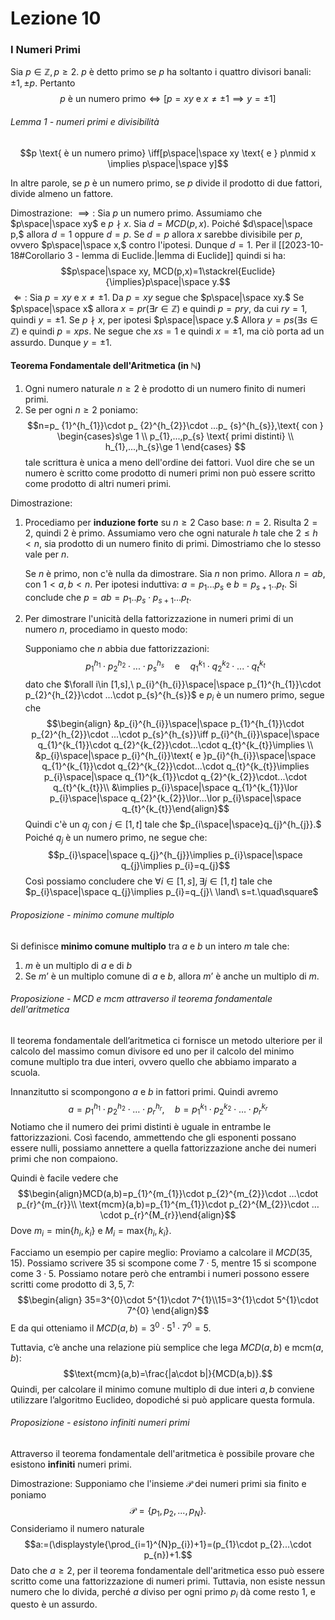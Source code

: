 # Lezione 10
### I Numeri Primi
Sia $p \in \mathbb{Z},p\ge2.$ $p$ è detto primo se $p$ ha soltanto i quattro divisori banali: $\pm 1,\pm p$. Pertanto $$p \text{ è un numero primo} \iff[p=xy \text{ e } x\ne\pm1 \implies y=\pm1]$$
###### Lemma 1 - numeri primi e divisibilità
$$p \text{ è un numero primo} \iff[p\space|\space xy \text{ e } p\nmid x \implies p\space|\space y]$$

In altre parole, se $p$ è un numero primo, se $p$ divide il prodotto di due fattori, divide almeno un fattore.

Dimostrazione:
$\implies:$
Sia $p$ un numero primo. Assumiamo che $p\space|\space xy$ e $p\nmid x$. Sia $d=MCD(p,x).$ Poiché $d\space|\space p,$ allora $d=1$ oppure $d=p.$ Se $d=p$ allora $x$ sarebbe divisibile per $p$, ovvero $p\space|\space x,$ contro l'ipotesi. Dunque $d=1.$ Per il [[2023-10-18#Corollario 3 - lemma di Euclide.|lemma di Euclide]] quindi si ha:$$p\space|\space xy, MCD(p,x)=1\stackrel{Euclide}{\implies}p\space|\space y.$$
$\Longleftarrow:$
Sia $p=xy$ e $x\ne\pm 1.$ Da $p=xy$ segue che $p\space|\space xy.$
Se $p\space|\space x$ allora $x=pr(\exists r\in \mathbb{Z})$ e quindi $p=pry,$ da cui $ry=1,$ quindi $y=\pm 1.$ Se $p\nmid x,$ per ipotesi $p\space|\space y.$ Allora $y=ps(\exists s\in \mathbb{Z})$ e quindi $p=xps.$ Ne segue che $xs=1$ e quindi $x=\pm1,$ ma ciò porta ad un assurdo. Dunque $y=\pm1.$

#### Teorema Fondamentale dell'Aritmetica (in $\mathbb{N}$)
1) Ogni numero naturale $n\ge 2$ è prodotto di un numero finito di numeri primi.
2) Se per ogni $n\ge2$ poniamo:$$n=p_ {1}^{h_{1}}\cdot p_ {2}^{h_{2}}\cdot ...p_ {s}^{h_{s}},\text{ con } \begin{cases}s\ge 1 \\ p_{1},...,p_{s}  \text{ primi distinti} \\ h_{1},...,h_{s}\ge 1 \end{cases} $$tale scrittura è unica a meno dell'ordine dei fattori. Vuol dire che se un numero è scritto come prodotto di numeri primi non può essere scritto come prodotto di altri numeri primi.

Dimostrazione:
1) Procediamo per **induzione forte** su $n\ge 2$
	Caso base: $n=2.$ Risulta $2=2,$ quindi $2$ è primo.
	Assumiamo vero che ogni naturale $h$ tale che $2\le h< n,$ sia prodotto di un numero finito di primi. Dimostriamo che lo stesso vale per $n.$
	
	Se $n$ è primo, non c'è nulla da dimostrare. Sia $n$ non primo. Allora $n=ab,$ con $1<a,b<n.$ Per ipotesi induttiva: $a=p_{1} ... p_{s}$ e $b=p_{s+1}..p_{t}$. Si conclude che $p=ab=p_{1}..p_{s}\cdot p_{s+1}...p_{t}$.
2) Per dimostrare l'unicità della fattorizzazione in numeri primi di un numero $n$, procediamo in questo modo:

	Supponiamo che $n$ abbia due fattorizzazioni:$$p_{1}^{h_{1}}\cdot p_{2}^{h_{2}}\cdot ...\cdot p_{s}^{h_{s}}\quad \text{e}\quad q_{1}^{k_{1}}\cdot q_{2}^{k_{2}}\cdot...\cdot q_{t}^{k_{t}}$$
	dato che $\forall i\in [1,s],\ p_{i}^{h_{i}}\space|\space p_{1}^{h_{1}}\cdot p_{2}^{h_{2}}\cdot ...\cdot p_{s}^{h_{s}}$  e $p_{i}$ è un numero primo, segue che $$\begin{align} &p_{i}^{h_{i}}\space|\space p_{1}^{h_{1}}\cdot p_{2}^{h_{2}}\cdot ...\cdot p_{s}^{h_{s}}\iff p_{i}^{h_{i}}\space|\space q_{1}^{k_{1}}\cdot q_{2}^{k_{2}}\cdot...\cdot q_{t}^{k_{t}}\implies \\ &p_{i}\space|\space p_{i}^{h_{i}}\text{ e }p_{i}^{h_{i}}\space|\space q_{1}^{k_{1}}\cdot q_{2}^{k_{2}}\cdot...\cdot q_{t}^{k_{t}}\implies p_{i}\space|\space q_{1}^{k_{1}}\cdot q_{2}^{k_{2}}\cdot...\cdot q_{t}^{k_{t}}\\ &\implies p_{i}\space|\space q_{1}^{k_{1}}\lor p_{i}\space|\space q_{2}^{k_{2}}\lor...\lor p_{i}\space|\space q_{t}^{k_{t}}\end{align}$$
	Quindi c'è un $q_{j}$ con $j\in[1,t]$ tale che $p_{i\space|\space}q_{j}^{h_{j}}.$ Poiché $q_{j}$ è un numero primo, ne segue che: $$p_{i}\space|\space q_{j}^{h_{j}}\implies p_{i}\space|\space q_{j}\implies p_{i}=q_{j}$$
	Così possiamo concludere che $\forall i\in[1,s],\exists j\in[1,t]$ tale che $p_{i}\space|\space q_{j}\implies p_{i}=q_{j}\ \land\ s=t.\quad\square$

###### Proposizione - minimo comune multiplo 
Si definisce **minimo comune multiplo** tra $a$ e $b$ un intero $m$ tale che:
1) $m$ è un multiplo di $a$ e di $b$
2) Se $m’$ è un multiplo comune di $a$ e $b,$ allora $m’$ è anche un multiplo di $m.$

###### Proposizione - $MCD$ e $\text{mcm}$ attraverso il teorema fondamentale dell'aritmetica

Il teorema fondamentale dell’aritmetica ci fornisce un metodo ulteriore per il calcolo del massimo comun divisore ed uno per il calcolo del minimo comune multiplo tra due interi, ovvero quello che abbiamo imparato a scuola.

Innanzitutto si scompongono $a$ e $b$ in fattori primi. Quindi avremo$$a=p_{1}^{h_{1}}\cdot p_{2}^{h_{2}}\cdot …\cdot p_{r}^{h_{r}}, \quad b=p_{1}^{k_{1}}\cdot p_{2}^{k_{2}}\cdot …\cdot p_{r}^{k_{r}}$$
Notiamo che il numero dei primi distinti è uguale in entrambe le fattorizzazioni. Così facendo, ammettendo che gli esponenti possano essere nulli, possiamo annettere a quella fattorizzazione anche dei numeri primi che non compaiono.

Quindi è facile vedere che $$\begin{align}MCD(a,b)=p_{1}^{m_{1}}\cdot p_{2}^{m_{2}}\cdot …\cdot p_{r}^{m_{r}}\\ \text{mcm}(a,b)=p_{1}^{m_{1}}\cdot p_{2}^{M_{2}}\cdot …\cdot p_{r}^{M_{r}}\end{align}$$
Dove $m_{i}=\text{min}\{h_{i},k_{i}\}$ e $M_{i}=\text{max}\{ h_{i},k_{i}\}.$ 

Facciamo un esempio per capire meglio:
	Proviamo a calcolare il $MCD(35,15).$ Possiamo scrivere $35$ si scompone come $7\cdot5,$ mentre $15$ si scompone come $3\cdot5.$ Possiamo notare però che entrambi i numeri possono essere scritti come prodotto di $3,5,7:$$$\begin{align} 35=3^{0}\cdot 5^{1}\cdot 7^{1}\\15=3^{1}\cdot 5^{1}\cdot 7^{0} \end{align}$$
	E da qui otteniamo il $MCD(a,b)=3^{0}\cdot5^{1}\cdot7^{0}=5.$

Tuttavia, c’è anche una relazione più semplice che lega $MCD(a,b)$ e $\text{mcm}(a,b):$$$\text{mcm}(a,b)=\frac{|a\cdot b|}{MCD(a,b)}.$$
Quindi, per calcolare il minimo comune multiplo di due interi $a,b$ conviene utilizzare l’algoritmo Euclideo, dopodiché si può applicare questa formula.
###### Proposizione - esistono infiniti numeri primi
Attraverso il teorema fondamentale dell'aritmetica è possibile provare che esistono **infiniti** numeri primi.

Dimostrazione:
	Supponiamo che l'insieme $\mathcal{P}$ dei numeri primi sia finito e poniamo $$\mathcal{P}=\{p_{1},p_{2},...,p_{N}\}.$$ Consideriamo il numero naturale $$a:=(\displaystyle{\prod_{i=1}^{N}p_{i})+1}=(p_{1}\cdot p_{2}...\cdot p_{n})+1.$$ Dato che $a\ge2$, per il teorema fondamentale dell'aritmetica esso può essere scritto come una fattorizzazione di numeri primi. Tuttavia, non esiste nessun numero che lo divida, perché $a$ diviso per ogni primo $p_{i}$ dà come resto $1,$ e questo è un assurdo.


